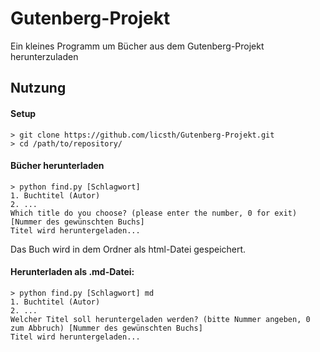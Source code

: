 # Gutenberg-Projekt

Ein kleines Programm um Bücher aus dem Gutenberg-Projekt herunterzuladen

## Nutzung

#### Setup

```shell
> git clone https://github.com/licsth/Gutenberg-Projekt.git
> cd /path/to/repository/
```

#### Bücher herunterladen

```shell
> python find.py [Schlagwort]
1. Buchtitel (Autor)
2. ...
Which title do you choose? (please enter the number, 0 for exit) [Nummer des gewünschten Buchs]
Titel wird heruntergeladen...
```

Das Buch wird in dem Ordner als html-Datei gespeichert.



#### Herunterladen als .md-Datei:
```shell
> python find.py [Schlagwort] md
1. Buchtitel (Autor)
2. ...
Welcher Titel soll heruntergeladen werden? (bitte Nummer angeben, 0 zum Abbruch) [Nummer des gewünschten Buchs]
Titel wird heruntergeladen...
```
